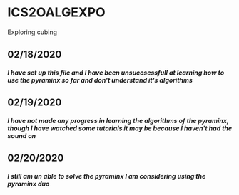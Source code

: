 # ICS2OALGEXPO
Exploring cubing

<h2>
02/18/2020
 

##### I have set up this file and I have been unsuccsessfull at learning how to use the pyraminx so far and don't understand it's algorithms

## 02/19/2020

##### I have not made any progress in learning the algorithms of the pyraminx, though I have watched some tutorials it may be because I haven't had the sound on

## 02/20/2020

##### I still am un able to solve the pyraminx I am considering using the pyraminx duo
